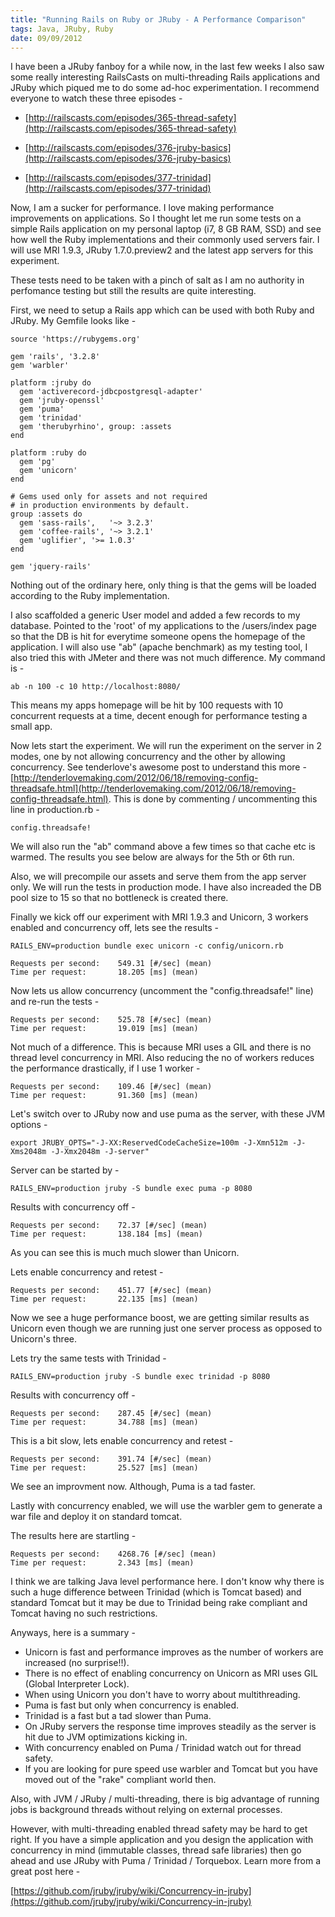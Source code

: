 ```yaml
--- 
title: "Running Rails on Ruby or JRuby - A Performance Comparison"
tags: Java, JRuby, Ruby
date: 09/09/2012
---
```


I have been a JRuby fanboy for a while now, in the last few weeks I also saw some really interesting RailsCasts on multi-threading Rails applications and JRuby which piqued me to do some ad-hoc experimentation. I recommend everyone to watch these three episodes -

- [http://railscasts.com/episodes/365-thread-safety](http://railscasts.com/episodes/365-thread-safety)

- [http://railscasts.com/episodes/376-jruby-basics](http://railscasts.com/episodes/376-jruby-basics)

- [http://railscasts.com/episodes/377-trinidad](http://railscasts.com/episodes/377-trinidad)

Now, I am a sucker for performance. I love making performance improvements on applications. So I thought let me run some tests on a simple Rails application on my personal laptop (i7, 8 GB RAM, SSD) and see how well the Ruby implementations and their commonly used servers fair. I will use MRI 1.9.3, JRuby 1.7.0.preview2 and the latest app servers for this experiment.

These tests need to be taken with a pinch of salt as I am no authority in perfomance testing but still the results are quite interesting.

First, we need to setup a Rails app which can be used with both Ruby and JRuby. My Gemfile looks like - 

    source 'https://rubygems.org'

    gem 'rails', '3.2.8'
    gem 'warbler'

    platform :jruby do
      gem 'activerecord-jdbcpostgresql-adapter'
      gem 'jruby-openssl'
      gem 'puma'
      gem 'trinidad'
      gem 'therubyrhino', group: :assets
    end

    platform :ruby do
      gem 'pg'
      gem 'unicorn'
    end

    # Gems used only for assets and not required
    # in production environments by default.
    group :assets do
      gem 'sass-rails',   '~> 3.2.3'
      gem 'coffee-rails', '~> 3.2.1'
      gem 'uglifier', '>= 1.0.3'
    end

    gem 'jquery-rails'

Nothing out of the ordinary here, only thing is that the gems will be loaded according to the Ruby implementation.

I also scaffolded a generic User model and added a few records to my database. Pointed to the 'root' of my applications to the /users/index page so that the DB is hit for everytime someone opens the homepage of the application. I will also use "ab" (apache benchmark) as my testing tool, I also tried this with JMeter and there was not much difference. My command is -

    ab -n 100 -c 10 http://localhost:8080/

This means my apps homepage will be hit by 100 requests with 10 concurrent requests at a time, decent enough for performance testing a small app.

Now lets start the experiment. We will run the experiment on the server in 2 modes, one by not allowing concurrency and the other by allowing concurrency. See tenderlove's awesome post to understand this more - [http://tenderlovemaking.com/2012/06/18/removing-config-threadsafe.html](http://tenderlovemaking.com/2012/06/18/removing-config-threadsafe.html). This is done by commenting / uncommenting this line in production.rb -

    config.threadsafe!

We will also run the "ab" command above a few times so that cache etc is warmed. The results you see below are always for the 5th or 6th run.

Also, we will precompile our assets and serve them from the app server only. We will run the tests in production mode. I have also increaded the DB pool size to 15 so that no bottleneck is created there.

Finally we kick off our experiment with MRI 1.9.3 and Unicorn, 3 workers enabled and concurrency off, lets see the results - 

    RAILS_ENV=production bundle exec unicorn -c config/unicorn.rb

    Requests per second:    549.31 [#/sec] (mean)
    Time per request:       18.205 [ms] (mean)

Now lets us allow concurrency (uncomment the "config.threadsafe!" line) and re-run the tests -

    Requests per second:    525.78 [#/sec] (mean)
    Time per request:       19.019 [ms] (mean)

Not much of a difference. This is because MRI uses a GIL and there is no thread level concurrency in MRI. Also reducing the no of workers reduces the performance drastically, if I use 1 worker -

    Requests per second:    109.46 [#/sec] (mean)
    Time per request:       91.360 [ms] (mean)

Let's switch over to JRuby now and use puma as the server, with these JVM options -

    export JRUBY_OPTS="-J-XX:ReservedCodeCacheSize=100m -J-Xmn512m -J-Xms2048m -J-Xmx2048m -J-server"

Server can be started by -

    RAILS_ENV=production jruby -S bundle exec puma -p 8080

Results with concurrency off - 

    Requests per second:    72.37 [#/sec] (mean)
    Time per request:       138.184 [ms] (mean)

As you can see this is much much slower than Unicorn.

Lets enable concurrency and retest -

    Requests per second:    451.77 [#/sec] (mean)
    Time per request:       22.135 [ms] (mean)

Now we see a huge performance boost, we are getting similar results as Unicorn even though we are running just one server process as opposed to Unicorn's three.

Lets try the same tests with Trinidad -

    RAILS_ENV=production jruby -S bundle exec trinidad -p 8080

Results with concurrency off -

    Requests per second:    287.45 [#/sec] (mean)
    Time per request:       34.788 [ms] (mean)

This is a bit slow, lets enable concurrency and retest -

    Requests per second:    391.74 [#/sec] (mean)
    Time per request:       25.527 [ms] (mean)

We see an improvment now. Although, Puma is a tad faster.

Lastly with concurrency enabled, we will use the warbler gem to generate a war file and deploy it on standard tomcat.

The results here are startling -

    Requests per second:    4268.76 [#/sec] (mean)
    Time per request:       2.343 [ms] (mean)

I think we are talking Java level performance here. I don't know why there is such a huge difference between Trinidad (which is Tomcat based) and standard Tomcat but it may be due to Trinidad being rake compliant and Tomcat having no such restrictions.

Anyways, here is a summary -

- Unicorn is fast and performance improves as the number of workers are increased (no surprise!!). 
- There is no effect of enabling concurrency on Unicorn as MRI uses GIL (Global Interpreter Lock).
- When using Unicorn you don't have to worry about multithreading.
- Puma is fast but only when concurrency is enabled.
- Trinidad is a fast but a tad slower than Puma.
- On JRuby servers the response time improves steadily as the server is hit due to JVM optimizations kicking in.
- With concurrency enabled on Puma / Trinidad watch out for thread safety.
- If you are looking for pure speed use warbler and Tomcat but you have moved out of the "rake" compliant world then.

Also, with JVM / JRuby / multi-threading, there is big advantage of running jobs is background threads without relying on external processes.

However, with multi-threading enabled thread safety may be hard to get right. If you have a simple application and you design the application with concurrency in mind (immutable classes, thread safe libraries) then go ahead and use JRuby with Puma / Trinidad / Torquebox. Learn more from a great post here - 

[https://github.com/jruby/jruby/wiki/Concurrency-in-jruby](https://github.com/jruby/jruby/wiki/Concurrency-in-jruby)

